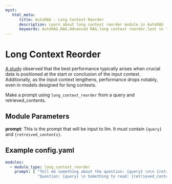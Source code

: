 ```yaml
---
myst:
   html_meta:
      title: AutoRAG - Long Context Reorder
      description: Learn about long context reorder module in AutoRAG 
      keywords: AutoRAG,RAG,Advanced RAG,long context reorder,lost in the middle
---
```

# Long Context Reorder

[A study](https://arxiv.org/abs/2307.03172) observed that the best performance typically arises when crucial data is
positioned at the start or conclusion of the input context. Additionally, as the input context lengthens, performance
drops notably, even in models designed for long contexts.

Make a prompt using `long_context_reorder` from a query and retrieved_contents.

## **Module Parameters**

**prompt**: This is the prompt that will be input to llm. It must contain `{query}` and `{retreived_contents}`.

## **Example config.yaml**

```yaml
modules:
  - module_type: long_context_reorder
    prompt: [ "Tell me something about the question: {query} \n\n {retrieved_contents}",
              "Question: {query} \n Something to read: {retrieved_contents} \n What's your answer?" ]
```